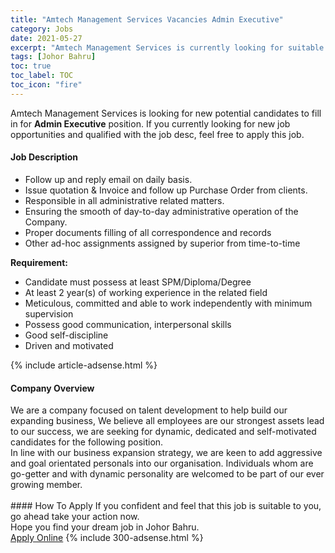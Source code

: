 ```yaml
---
title: "Amtech Management Services Vacancies Admin Executive" 
category: Jobs 
date: 2021-05-27 
excerpt: "Amtech Management Services is currently looking for suitable person to fill in the Admin Executive which based in Johor Bahru" 
tags: [Johor Bahru] 
toc: true 
toc_label: TOC 
toc_icon: "fire" 
--- 
```


<p>Amtech Management Services is looking for new potential candidates to fill in for <b>Admin Executive</b> position. If you currently looking for new job opportunities and qualified with the job desc, feel free to apply this job.
</p><div><div><h4>Job Description</h4></div><div><div><span><div><ul><li>Follow up and reply email on daily basis.</li><li><span>Issue quotation &amp; Invoice and follow up Purchase Order from clients.</span></li><li>Responsible in all administrative related matters.</li><li>Ensuring the smooth of day-to-day administrative operation of the Company.</li><li><span>Proper documents filling of all correspondence and records</span></li><li><span>Other ad-hoc assignments assigned by superior from time-to-time</span></li></ul><p><strong>Requirement:</strong></p><ul><li>Candidate must possess at least SPM/Diploma/Degree</li><li>At least 2 year(s) of working experience in the related field</li><li>Meticulous, committed and able to work independently with minimum supervision</li><li>Possess good communication, interpersonal skills</li><li>Good self-discipline</li><li>Driven and motivated</li></ul></div></span></div></div></div> 
{% include article-adsense.html %} 
<div><div><h4>Company Overview</h4></div><div><div><span><div><div>We are a company focused on talent development to help build our expanding business, We believe all employees are our strongest assets lead to our success, we are seeking for dynamic, dedicated and self-motivated candidates for the following position.<br>
In line with our business expansion strategy, we are keen to add aggressive and goal orientated personals into our organisation. Individuals whom are go-getter and with dynamic personality are welcomed to be part of our ever growing member.<br>
&#160;</div></div></span></div></div></div> 
#### How To Apply 
If you confident and feel that this job is suitable to you, go ahead take your action now. <br/> 
Hope you find your dream job in Johor Bahru. <br/> 
<a href="https://www.jobstreet.com.my/en/job/admin-executive-4576445?jobId=jobstreet-my-job-4576445&" class="btn btn--info" target="_blank" rel="nofollow noopenner">Apply Online</a> 
{% include 300-adsense.html %} 